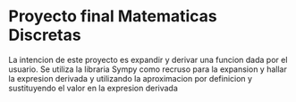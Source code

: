 # Proyecto final Matematicas Discretas 
La intencion de este proyecto es expandir y derivar una funcion dada por el usuario.
Se utiliza la libraria Sympy como recruso para la expansion y hallar la expresion derivada y utilizando la aproximacion por definicion y sustituyendo el valor en la expresion derivada
